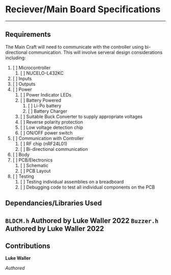 # Reciever/Main Board Specifications
----
## Requirements
The Main Craft will need to communicate with the controller using bi-directional communication. This will involve serveral design considerations including:
1. [ ] Microcontroller
	1. [ ] NUCELO-L432KC
2. [ ] Inputs
3. [ ] Outputs
4. [ ] Power
	1. [ ] Power Indicator LEDs
	2. [ ] Battery Powered
		1. [ ] Li-Po battery
		2. [ ] Battery Charger
	3. [ ] Suitable Buck Converter to supply appropriate voltages
	4. [ ] Reverse polarity protection
	5. [ ] Low voltage detection chip
	6. [ ] ON/OFF power switch
5. [ ] Communication with Controller
	1. [ ] RF chip (nRF24L01)
	2. [ ] Bi-directional communication
6. [ ] Body
7. [ ] PCB/Electronics
	1. [ ] Schematic  
	2. [ ] PCB Layout
8. [ ] Testing
	1. [ ] Testing individual assemblies on a breadboard
	2. [ ] Debugging code to test all individual components on the PCB

## Dependancies/Libraries Used

`BLDCM.h` Authored by Luke Waller 2022
`Buzzer.h` Authored by Luke Waller 2022 
----
## Contributions
**Luke Waller**

*Authored*
